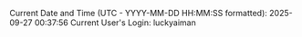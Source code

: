 Current Date and Time (UTC - YYYY-MM-DD HH:MM:SS formatted): 2025-09-27 00:37:56
Current User's Login: luckyaiman
